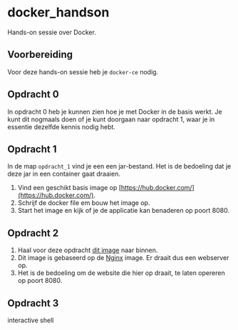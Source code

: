 # docker_handson
Hands-on sessie over Docker. 

## Voorbereiding
Voor deze hands-on sessie heb je `docker-ce` nodig.

## Opdracht 0
In opdracht 0 heb je kunnen zien hoe je met Docker in de basis werkt. Je kunt dit nogmaals doen of je kunt doorgaan naar opdracht 1, waar je in essentie dezelfde kennis nodig hebt.

## Opdracht 1
In de map `opdracht_1` vind je een een jar-bestand. Het is de bedoeling dat je deze jar in een container gaat draaien.

1. Vind een geschikt basis image op [https://hub.docker.com/](https://hub.docker.com/).
2. Schrijf de docker file em bouw het image op.
3. Start het image en kijk of je de applicatie kan benaderen op poort 8080.

## Opdracht 2

1. Haal voor deze opdracht [dit image](https://hub.docker.com/r/xanvier/secret/) naar binnen.
2. Dit image is gebaseerd op de [Nginx](https://hub.docker.com/_/nginx/) image. Er draait dus een webserver op.
3. Het is de bedoeling om de website die hier op draait, te laten opereren op poort 8080.

## Opdracht 3

interactive shell

